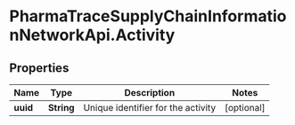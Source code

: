 # PharmaTraceSupplyChainInformationNetworkApi.Activity

## Properties
Name | Type | Description | Notes
------------ | ------------- | ------------- | -------------
**uuid** | **String** | Unique identifier for the activity | [optional] 


